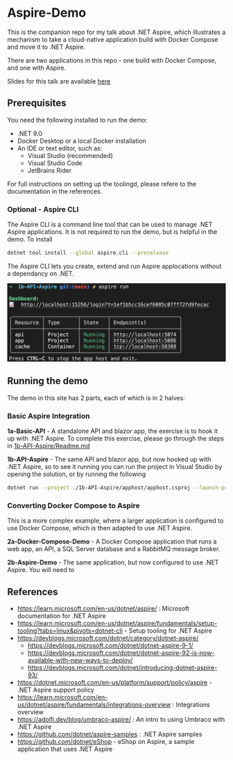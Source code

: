 # Aspire-Demo

This is the companion repo for my talk about .NET Aspire, which illustrates a mechanism to take a cloud-native application build with Docker Compose and move it to .NET Aspire. 

There are two applications in this repo - one build with Docker Compose, and one with Aspire. 

Slides for this talk are available [here](https://docs.google.com/presentation/d/1pKHi34APKTjNJMnEQa6QBoe_FazFd_tjzxuLe4BMN38/)

## Prerequisites

You need the following installed to run the demo:

- .NET 9.0
- Docker Desktop or a local Docker installation
- An IDE or text editor, such as:
    - Visual Studio (recommended)
    - Visual Studio Code
    - JetBrains Rider

For full instructions on setting up the toolingd, please refere to the documentation in the references. 

### Optional - Aspire CLI

The Aspire CLI is a command line tool that can be used to manage .NET Aspire applications. It is not required to run the demo, but is helpful in the demo. To install

```bash 
dotnet tool install --global aspire.cli --prerelease
```

The Aspire CLI lets you create, extend and run Aspire applocations without a dependancy on .NET.

![Aspire CLI Dashboard for a running app](media/image.png)

## Running the demo

The demo in this site has 2 parts, each of which is in 2 halves:

### Basic Aspire Integration


**1a-Basic-API** - A standalone API and blazor app, the exercise is to hook it up with .NET Aspire. To complete this exercise, please go through the steps in [1b-API-Aspire/Readme.md](1b-API-Aspire/Readme.md)

**1b-API-Aspire** - The same API and blazor app, but now hooked up with .NET Aspire, so to see it running you can run the project in Visual Studio by opening the solution, or by running the following

```bash
dotnet run --project ./1b-API-Aspire/apphost/apphost.csproj --launch-profile "http"
``` 

### Converting Docker Compose to Aspire

This is a more complex example, where a larger application is configured to use Docker Compose, which is then adapted to use .NET Aspire.

**2a-Docker-Compose-Demo** - A Docker Compose application that runs a web app, an API, a SQL Server database and a RabbitMQ message broker. 

**2b-Aspire-Demo** - The same application, but now configured to use .NET Aspire. You will need to 

## References

- https://learn.microsoft.com/en-us/dotnet/aspire/ : Microsoft documentation for .NET Aspire
- https://learn.microsoft.com/en-us/dotnet/aspire/fundamentals/setup-tooling?tabs=linux&pivots=dotnet-cli - Setup tooling for .NET Aspire
- https://devblogs.microsoft.com/dotnet/category/dotnet-aspire/
    - https://devblogs.microsoft.com/dotnet/dotnet-aspire-9-1/
    - https://devblogs.microsoft.com/dotnet/dotnet-aspire-92-is-now-available-with-new-ways-to-deploy/
    - https://devblogs.microsoft.com/dotnet/introducing-dotnet-aspire-93/
- https://dotnet.microsoft.com/en-us/platform/support/policy/aspire - .NET Aspire support policy
- https://learn.microsoft.com/en-us/dotnet/aspire/fundamentals/integrations-overview : Integrations overview
- https://adolfi.dev/blog/umbraco-aspire/ : An intro to using Umbraco with .NET Aspire
- https://github.com/dotnet/aspire-samples : .NET Aspire samples
- https://github.com/dotnet/eShop - eShop on Aspire, a sample application that uses .NET Aspire
